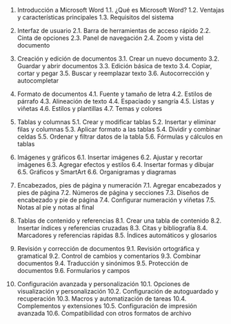 1. Introducción a Microsoft Word
   1.1. ¿Qué es Microsoft Word?
   1.2. Ventajas y características principales
   1.3. Requisitos del sistema

2. Interfaz de usuario
   2.1. Barra de herramientas de acceso rápido
   2.2. Cinta de opciones
   2.3. Panel de navegación
   2.4. Zoom y vista del documento

3. Creación y edición de documentos
   3.1. Crear un nuevo documento
   3.2. Guardar y abrir documentos
   3.3. Edición básica de texto
   3.4. Copiar, cortar y pegar
   3.5. Buscar y reemplazar texto
   3.6. Autocorrección y autocompletar

4. Formato de documentos
   4.1. Fuente y tamaño de letra
   4.2. Estilos de párrafo
   4.3. Alineación de texto
   4.4. Espaciado y sangría
   4.5. Listas y viñetas
   4.6. Estilos y plantillas
   4.7. Temas y colores

5. Tablas y columnas
   5.1. Crear y modificar tablas
   5.2. Insertar y eliminar filas y columnas
   5.3. Aplicar formato a las tablas
   5.4. Dividir y combinar celdas
   5.5. Ordenar y filtrar datos de la tabla
   5.6. Fórmulas y cálculos en tablas

6. Imágenes y gráficos
   6.1. Insertar imágenes
   6.2. Ajustar y recortar imágenes
   6.3. Agregar efectos y estilos
   6.4. Insertar formas y dibujar
   6.5. Gráficos y SmartArt
   6.6. Organigramas y diagramas

7. Encabezados, pies de página y numeración
   7.1. Agregar encabezados y pies de página
   7.2. Números de página y secciones
   7.3. Diseños de encabezado y pie de página
   7.4. Configurar numeración y viñetas
   7.5. Notas al pie y notas al final

8. Tablas de contenido y referencias
   8.1. Crear una tabla de contenido
   8.2. Insertar índices y referencias cruzadas
   8.3. Citas y bibliografía
   8.4. Marcadores y referencias rápidas
   8.5. Índices automáticos y glosarios

9. Revisión y corrección de documentos
   9.1. Revisión ortográfica y gramatical
   9.2. Control de cambios y comentarios
   9.3. Combinar documentos
   9.4. Traducción y sinónimos
   9.5. Protección de documentos
   9.6. Formularios y campos

10. Configuración avanzada y personalización
    10.1. Opciones de visualización y personalización
    10.2. Configuración de autoguardado y recuperación
    10.3. Macros y automatización de tareas
    10.4. Complementos y extensiones
    10.5. Configuración de impresión avanzada
    10.6. Compatibilidad con otros formatos de archivo